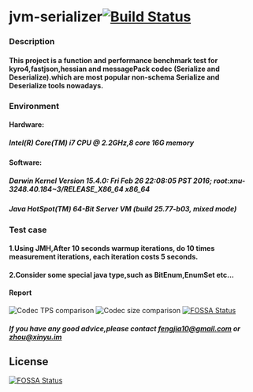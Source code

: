 jvm-serializer[![Build Status](https://travis-ci.org/vongosling/jvm-serializer.svg?branch=master)](https://travis-ci.org/vongosling/jvm-serializer)
==============
### Description
#### This project is a function and performance benchmark test for kyro4,fastjson,hessian and messagePack codec (Serialize and Deserialize).which are most popular non-schema Serialize and Deserialize tools nowadays. 
### Environment
#### Hardware: 
#####  Intel(R) Core(TM) i7 CPU @ 2.2GHz,8 core 16G memory
#### Software:
##### Darwin Kernel Version 15.4.0: Fri Feb 26 22:08:05 PST 2016; root:xnu-3248.40.184~3/RELEASE_X86_64 x86_64
##### Java HotSpot(TM) 64-Bit Server VM (build 25.77-b03, mixed mode)

### Test case
#### 1.Using JMH,After 10 seconds warmup iterations, do 10 times measurement iterations, each iteration costs 5 seconds.
#### 2.Consider some special java type,such as BitEnum,EnumSet etc...
#### Report

![Codec TPS comparison](./resources/tps.png)
![Codec size comparison](./resources/size.png)
[![FOSSA Status](https://app.fossa.com/api/projects/git%2Bgithub.com%2Fvongosling%2Fjvm-serializer.svg?type=shield)](https://app.fossa.com/projects/git%2Bgithub.com%2Fvongosling%2Fjvm-serializer?ref=badge_shield)

##### If you have any good advice,please contact fengjia10@gmail.com or zhou@xinyu.im



## License
[![FOSSA Status](https://app.fossa.com/api/projects/git%2Bgithub.com%2Fvongosling%2Fjvm-serializer.svg?type=large)](https://app.fossa.com/projects/git%2Bgithub.com%2Fvongosling%2Fjvm-serializer?ref=badge_large)